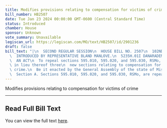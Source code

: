 ```yaml
---
title: Modifies provisions relating to compensation for victims of crime
bill_number: HB2507
date: Tue Jan 23 2024 00:00:00 GMT-0600 (Central Standard Time)
status: Introduced
chamber: House
sponsor: Unknown
vote_summary: Unavailable
legiscan_url: https://legiscan.com/MO/text/HB2507/id/2901236
draft: false
bill_text: "|\n  SECOND REGULAR SESSION\n  HOUSE BILL NO. 2507\n  102ND GENERAL ASSEMBLY\n\
  \  INTRODUCED BY REPRESENTATIVE BLAND MANLOVE.\n  5235H.01I DANARADEMANMILLER,ChiefClerk\n\
  \  AN ACT\n  To repeal sections 595.010, 595.020, and 595.030, RSMo, and to enact\
  \ in lieu thereof three\n  new sections relating to compensation for victims of\
  \ crime.\n  Be it enacted by the General Assembly of the state of Missouri, as follows:\n\
  \  Section A. Sections 595.010, 595.020, and 595.030, RSMo, are repealed and three"
---
```

Modifies provisions relating to compensation for victims of crime

---

## Read Full Bill Text

You can view the full text [here](https://legiscan.com/MO/text/HB2507/id/2901236).
